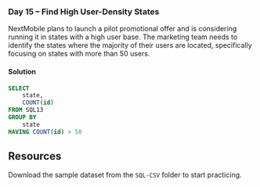 ### Day 15 – Find High User-Density States

NextMobile plans to launch a pilot promotional offer and is considering running it in states with a high user base. The marketing team needs to identify the states where the majority of their users are located, specifically focusing on states with more than 50 users.

#### Solution
```sql
SELECT 
    state, 
	COUNT(id)
FROM SQL13
GROUP BY 
    state
HAVING COUNT(id) > 50
```

## Resources

Download the sample dataset from the `SQL-CSV` folder to start practicing.






